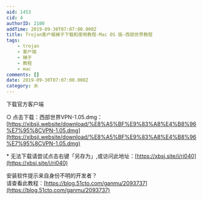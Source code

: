 ```yaml
---
aid: 1453
cid: 4
authorID: 2100
addTime: 2019-09-30T07:07:00.000Z
title: Trojan客户端梯子下载和使用教程-Mac OS 版-西部世界教程
tags:
    - trojan
    - 客户端
    - 梯子
    - 教程
    - mac
comments: []
date: 2019-09-30T07:07:00.000Z
category: 水
---
```


下载官方客户端

○ 点击下载：西部世界VPN-1.05.dmg：[https://xibsji.website/download/%E8%A5%BF%E9%83%A8%E4%B8%96%E7%95%8CVPN-1.05.dmg](https://xibsji.website/download/%E8%A5%BF%E9%83%A8%E4%B8%96%E7%95%8CVPN-1.05.dmg)

\* 无法下载请尝试点击右键「另存为」,或访问此地址：[https://xbsj.site/i/ri040](https://xbsj.site/i/ri040)

安装软件提示来自身份不明的开发者？  
请查看此教程：[https://blog.51cto.com/ganmu/2093737](https://blog.51cto.com/ganmu/2093737)
